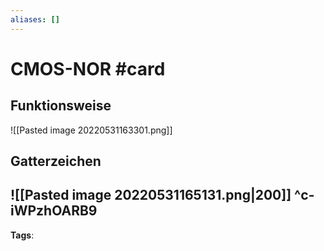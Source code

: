 ```yaml
---
aliases: []
---
```


# CMOS-NOR #card
## Funktionsweise
![[Pasted image 20220531163301.png]]
## Gatterzeichen
![[Pasted image 20220531165131.png|200]]
^c-iWPzhOARB9
---
**Tags**: 